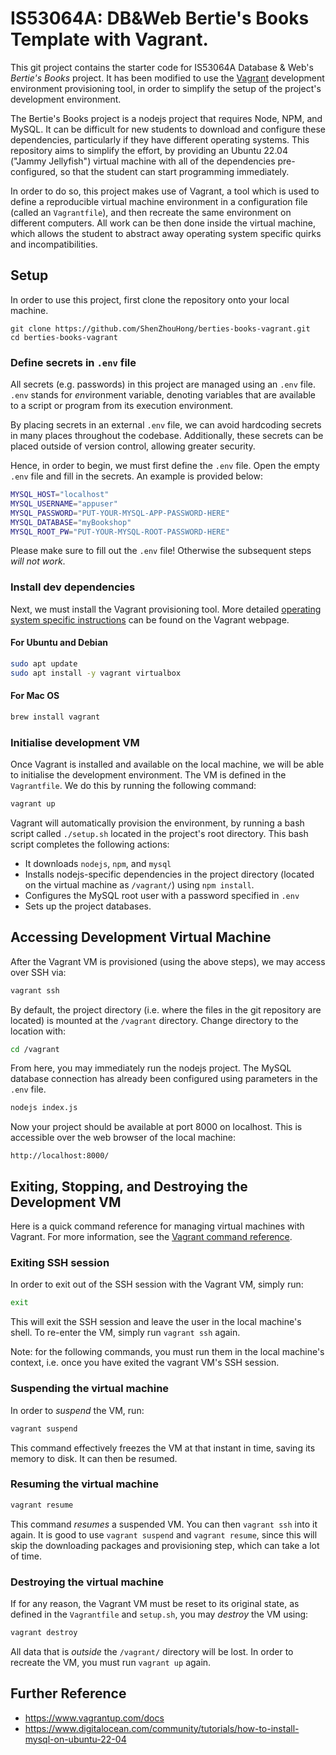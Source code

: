 # IS53064A: DB&Web Bertie's Books Template with Vagrant.
This git project contains the starter code for IS53064A Database & Web's *Bertie's Books* project. It has been modified to use the [Vagrant](https://www.vagrantup.com/) development environment provisioning tool, in order to simplify the setup of the project's development environment.

The Bertie's Books project is a nodejs project that requires Node, NPM, and MySQL. It can be difficult for new students to download and configure these dependencies, particularly if they have different operating systems. This repository aims to simplify the effort, by providing an Ubuntu 22.04 ("Jammy Jellyfish") virtual machine with all of the dependencies pre-configured, so that the student can start programming immediately. 

In order to do so, this project makes use of Vagrant, a tool which is used to define a reproducible virtual machine environment in a configuration file (called an `Vagrantfile`), and then recreate the same environment on different computers. All work can be then done inside the virtual machine, which allows the student to abstract away operating system specific quirks and incompatibilities.

## Setup
In order to use this project, first clone the repository onto your local machine.

```
git clone https://github.com/ShenZhouHong/berties-books-vagrant.git
cd berties-books-vagrant
```


### Define secrets in `.env` file

All secrets (e.g. passwords) in this project are managed using an `.env` file. `.env` stands for *env*ironment variable, denoting variables that are available to a script or program from its execution environment.

By placing secrets in an external `.env` file, we can avoid hardcoding secrets in many places throughout the codebase. Additionally, these secrets can be placed outside of version control, allowing greater security.

Hence, in order to begin, we must first define the `.env` file. Open the empty `.env` file and fill in the secrets. An example is provided below:

```bash
MYSQL_HOST="localhost"
MYSQL_USERNAME="appuser"
MYSQL_PASSWORD="PUT-YOUR-MYSQL-APP-PASSWORD-HERE"
MYSQL_DATABASE="myBookshop"
MYSQL_ROOT_PW="PUT-YOUR-MYSQL-ROOT-PASSWORD-HERE"
```

Please make sure to fill out the `.env` file! Otherwise the subsequent steps *will not work*.

### Install dev dependencies
Next, we must install the Vagrant provisioning tool. More detailed [operating system specific instructions](https://www.vagrantup.com/downloads) can be found on the Vagrant webpage.

#### For Ubuntu and Debian

```bash
sudo apt update
sudo apt install -y vagrant virtualbox
```

#### For Mac OS

```zsh
brew install vagrant
```

### Initialise development VM

Once Vagrant is installed and available on the local machine, we will be able to initialise the development environment. The VM is defined in the `Vagrantfile`. We do this by running the following command:

```bash
vagrant up
```

Vagrant will automatically provision the environment, by running a bash script called `./setup.sh` located in the project's root directory. This bash script completes the following actions:

* It downloads `nodejs`, `npm`, and `mysql`
* Installs nodejs-specific dependencies in the project directory (located on the virtual machine as `/vagrant/`) using `npm install`.
* Configures the MySQL root user with a password specified in `.env`
* Sets up the project databases.

## Accessing Development Virtual Machine

After the Vagrant VM is provisioned (using the above steps), we may access over SSH via:

```bash
vagrant ssh
```

By default, the project directory (i.e. where the files in the git repository are located) is mounted at the `/vagrant` directory. Change directory to the location with:

```bash
cd /vagrant
```

From here, you may immediately run the nodejs project. The MySQL database connection has already been configured using parameters in the `.env` file.

```bash
nodejs index.js
```

Now your project should be available at port 8000 on localhost. This is accessible over the web browser of the local machine:

```
http://localhost:8000/
```

## Exiting, Stopping, and Destroying the Development VM

Here is a quick command reference for managing virtual machines with Vagrant. For more information, see the [Vagrant command reference](https://www.vagrantup.com/docs/cli).

### Exiting SSH session
In order to exit out of the SSH session with the Vagrant VM, simply run:

```bash
exit
```

This will exit the SSH session and leave the user in the local machine's shell. To re-enter the VM, simply run `vagrant ssh` again.

Note: for the following commands, you must run them in the local machine's context, i.e. once you have exited the vagrant VM's SSH session.

### Suspending the virtual machine

In order to *suspend* the VM, run:

```bash
vagrant suspend
```

This command effectively freezes the VM at that instant in time, saving its memory to disk. It can then be resumed.

### Resuming the virtual machine

```bash
vagrant resume
```

This command *resumes* a suspended VM. You can then `vagrant ssh` into it again. It is good to use `vagrant suspend` and `vagrant resume`, since this will skip the downloading packages and provisioning step, which can take a lot of time.

### Destroying the virtual machine

If for any reason, the Vagrant VM must be reset to its original state, as defined in the `Vagrantfile` and `setup.sh`, you may *destroy* the VM using:

```bash
vagrant destroy
```

All data that is *outside* the `/vagrant/` directory will be lost. In order to recreate the VM, you must run `vagrant up` again.

## Further Reference

* https://www.vagrantup.com/docs
* https://www.digitalocean.com/community/tutorials/how-to-install-mysql-on-ubuntu-22-04
